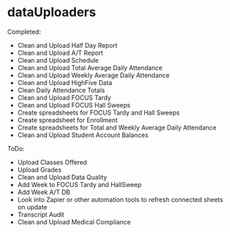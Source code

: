 # dataUploaders

Completed:
- Clean and Upload Half Day Report
- Clean and Upload A/T Report
- Clean and Upload Schedule
- Clean and Upload Total Average Daily Attendance
- Clean and Upload Weekly Average Daily Attendance
- Clean and Upload HighFive Data
- Clean Daily Attendance Totals
- Clean and Upload FOCUS Tardy
- Clean and Upload FOCUS Hall Sweeps
- Create spreadsheets for FOCUS Tardy and Hall Sweeps
- Create spreadsheet for Enrollment
- Create spreadsheets for Total and Weekly Average Daily Attendance
- Clean and Upload Student Account Balances

ToDo:
- Upload Classes Offered
- Upload Grades
- Clean and Upload Data Quality
- Add Week to FOCUS Tardy and HallSweep
- Add Week A/T DB
- Look into Zapier or other automation tools to refresh connected sheets on update
- Transcript Audit
- Clean and Upload Medical Compliance
